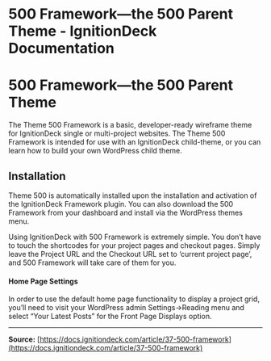 # 500 Framework—the 500 Parent Theme - IgnitionDeck Documentation

# 500 Framework—the 500 Parent Theme

[](javascript:window.print())
The Theme 500 Framework is a basic, developer-ready wireframe theme for IgnitionDeck single or multi-project websites. The Theme 500 Framework is intended for use with an IgnitionDeck child-theme, or you can learn how to build your own WordPress child theme.

## Installation

Theme 500 is automatically installed upon the installation and activation of the IgnitionDeck Framework plugin. You can also download the 500 Framework from your dashboard and install via the WordPress themes menu.

Using IgnitionDeck with 500 Framework is extremely simple. You don’t have to touch the shortcodes for your project pages and checkout pages. Simply leave the Project URL and the Checkout URL set to ‘current project page’, and 500 Framework will take care of them for you.

#### Home Page Settings

In order to use the default home page functionality to display a project grid, you’ll need to visit your WordPress admin Settings->Reading menu and select “Your Latest Posts” for the Front Page Displays option.



---
**Source:** [https://docs.ignitiondeck.com/article/37-500-framework](https://docs.ignitiondeck.com/article/37-500-framework)
